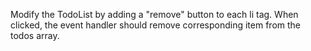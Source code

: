 Modify the TodoList by adding a "remove" button to each li tag.
When clicked, the event handler should remove corresponding item
from the todos array.
